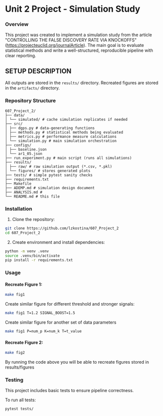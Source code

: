 # Unit 2 Project - Simulation Study


### Overview 
This project was created to implement a simulation study from the article "CONTROLLING THE FALSE DISCOVERY RATE VIA KNOCKOFFS"(https://projecteuclid.org/journalArticle). The main goal is to evaluate statistical methods and write a well-structured, reproducible
pipeline with clear reporting.

## SETUP DESCRIPTION

All outputs are stored in the `results/` directory.
Recreated figures are stored in the `artifacts/` directory.  

### Repository Structure
```
607_Project_2/
├── data/
│ └── simulated/ # cache simulation replicates if needed
├── src/
│ ├── dgps.py # data-generating functions
│ ├── methods.py # statistical methods being evaluated
│ ├── metrics.py # performance measure calculations
│ └── simulation.py # main simulation orchestration
├── configs/  
│ ├── baseline.json
│ └── ar1_05.json
├── run_experiment.py # main script (runs all simulations)
├── results/
│ ├── raw/ # raw simulation output (*.csv, *.pkl)
│ └── figures/ # stores generated plots
├── tests/ # simple pytest sanity checks
├── requirements.txt
├── Makefile
├── ADEMP.md # simulation design document 
├── ANALYSIS.md #  
└── README.md # this file
```

### Installation
1. Clone the repository:
```bash
git clone https://github.com/lzkostina/607_Project_2
cd 607_Project_2
```
2. Create environment and install dependencies:
```bash
python -m venv .venv
source .venv/bin/activate
pip install -r requirements.txt
```

### Usage
#### Recreate Figure 1:
```bash
make fig1
```
Create similar figure for different threshold and stronger signals:
```bash
make fig1 T=1.2 SIGNAL_BOOST=1.5
```
Create similar figure for another set of data parameters
```bash
make fig1 P=num_p K=num_k T=t_value
```
#### Recreate Figure 2:
```bash
make fig2
```
By running the code above you will be able to recreate figures stored in results/figures
### Testing

This project includes basic tests to ensure pipeline correctness.

To run all tests:
```bash
pytest tests/
```